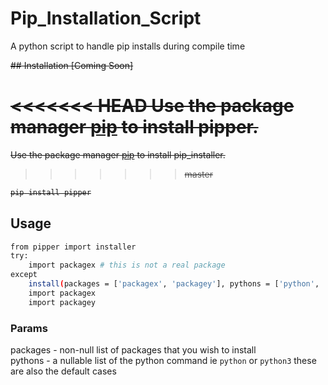 # Pip_Installation_Script
A python script to handle pip installs during compile time

<s>
## Installation [Coming Soon]

<<<<<<< HEAD
Use the package manager [pip](https://pip.pypa.io/en/stable/) to install pipper.
=======
Use the package manager [pip](https://pip.pypa.io/en/stable/) to install pip_installer.
>>>>>>> master

```bash
pip install pipper
```
</s>

## Usage

```bash
from pipper import installer
try:
    import packagex # this is not a real package
except
    install(packages = ['packagex', 'packagey'], pythons = ['python', 'python3'], pips = ['pip', 'pip3'])
    import packagex
    import packagey
```

### Params

packages - non-null list of packages that you wish to install <br />
pythons - a nullable list of the python command ie ```python``` or ```python3``` these are also the default cases <br />
